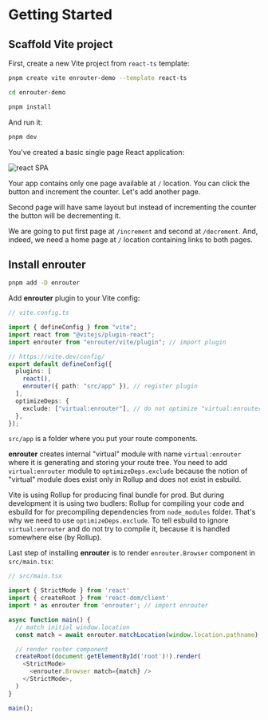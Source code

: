 # Getting Started

## Scaffold Vite project

First, create a new Vite project from `react-ts` template:

```bash
pnpm create vite enrouter-demo --template react-ts

cd enrouter-demo

pnpm install
```

And run it:

```bash
pnpm dev
```

You've created a basic single page React application:

![react SPA](/start-0.png "react SPA")

Your app contains only one page available at `/` location.
You can click the button and increment the counter.
Let's add another page.

Second page will have same layout but instead of incrementing the counter the
button will be decrementing it.

We are going to put first page at `/increment` and second at `/decrement`.
And, indeed, we need a home page at `/` location containing links to both pages.

## Install enrouter

```bash
pnpm add -D enrouter
```

Add **enrouter** plugin to your Vite config:

```ts
// vite.config.ts

import { defineConfig } from "vite";
import react from "@vitejs/plugin-react";
import enrouter from "enrouter/vite/plugin"; // import plugin

// https://vite.dev/config/
export default defineConfig({
  plugins: [
    react(),
    enrouter({ path: "src/app" }), // register plugin
  ],
  optimizeDeps: {
    exclude: ["virtual:enrouter"], // do not optimize "virtual:enrouter" module
  },
});
```

`src/app` is a folder where you put your route components.

**enrouter** creates internal "virtual" module with name `virtual:enrouter`
where it is generating and storing your route tree.
You need to add `virtual:enrouter` module to `optimizeDeps.exclude` because
the notion of "virtual" module does exist only in Rollup and does not exist in
esbuild.

Vite is using Rollup for producing final bundle for prod.
But during development it is using two budlers: Rollup for compiling your code
and esbuild for for precompiling dependencies from `node_modules` folder.
That's why we need to use `optimizeDeps.exclude`. To tell esbuild to
ignore `virtual:enrouter` and do not try to compile it, because it is handled
somewhere else (by Rollup).

Last step of installing **enrouter** is to render `enrouter.Browser` component
in `src/main.tsx`:

```ts
// src/main.tsx

import { StrictMode } from 'react'
import { createRoot } from 'react-dom/client'
import * as enrouter from 'enrouter'; // import enrouter

async function main() {
  // match initial window.location
  const match = await enrouter.matchLocation(window.location.pathname);

  // render router component
  createRoot(document.getElementById('root')!).render(
    <StrictMode>
      <enrouter.Browser match={match} />
    </StrictMode>,
  )
}

main();
```
